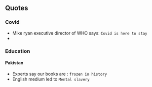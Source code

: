## Quotes

### Covid
- Mike ryan executive director of WHO says: `Covid is here to stay`
- 

### Education

#### Pakistan
- Experts say our books are : `frozen in history`
- English medium led to `Mental slavery`